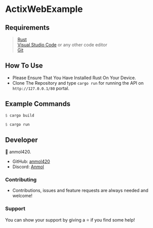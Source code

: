 # ActixWebExample

<h2>Requirements</h2>

>[Rust](https://www.rust-lang.org/) <br>
[Visual Studio Code](https://code.visualstudio.com/) or any other code editor <br>
[Git](https://git-scm.com/downloads)

<h2>How To Use</h2>

- Please Ensure That You Have Installed Rust On Your Device.
- Clone The Repository and type `cargo run` for running the API on `http://127.0.0.1/80` portal.

<h2>Example Commands</h2>

```rs
$ cargo build

$ cargo run
```

<h2>Developer</h2>

👤 anmol420.
- GitHub: [anmol420](https://www.github.com/anmol420)
- Discord: [Anmol](https://www.discord.com/users/875986400649052191)

<h3>Contributing</h3>

- Contributions, issues and feature requests are always needed and welcome!

<h3>Support</h3>

You can show your support by giving a ⭐ if you find some help!
